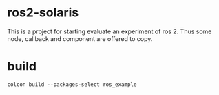 # ros2-solaris

This is a project for starting evaluate an experiment of ros 2.
Thus some node, callback and component are offered to copy.


# build
```shell
colcon build --packages-select ros_example
```


